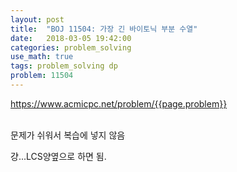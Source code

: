 ```yaml
---
layout: post
title:  "BOJ 11504: 가장 긴 바이토닉 부분 수열"
date:   2018-03-05 19:42:00
categories: problem_solving
use_math: true
tags: problem_solving dp
problem: 11504
---
```


<a target="_blank" href="https://www.acmicpc.net/problem/{{page.problem}}">https://www.acmicpc.net/problem/{{page.problem}}</a><br/><br/>
  
문제가 쉬워서 복습에 넣지 않음

걍...LCS양옆으로 하면 됨.